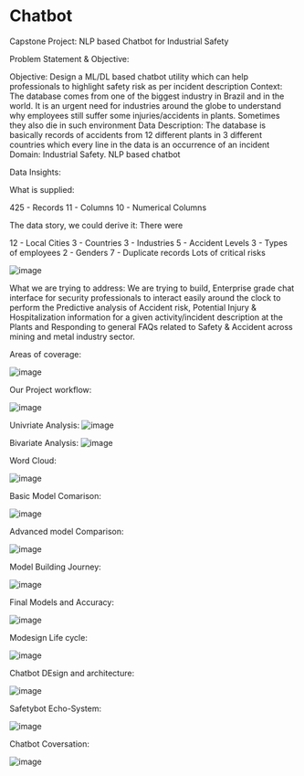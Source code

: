 # Chatbot
Capstone Project: NLP based Chatbot for Industrial Safety

Problem Statement & Objective:

Objective: Design a ML/DL based chatbot utility which can help professionals to highlight safety risk as per incident description 
Context: The database comes from one of the biggest industry in Brazil and in the world. It is an urgent need for industries around the globe to understand why employees still suffer some injuries/accidents in plants. Sometimes they also die in such environment
Data Description: The database is basically records of accidents from 12 different plants in 3 different countries which every line in the data is an occurrence of an incident
Domain: Industrial Safety. NLP based chatbot

Data Insights:

What is supplied:

425 - Records
11 - Columns
10 - Numerical Columns

The data story, we could derive it: There were 

12 - Local Cities
3 - Countries
3 - Industries
5 - Accident Levels
3  - Types of employees
2 - Genders
7 - Duplicate  records
Lots of critical risks


![image](https://user-images.githubusercontent.com/29407920/188527881-7f8f6397-9e96-49bb-8d60-2a8b023b6a42.png)

What we are trying to address: 
We are trying to build, Enterprise grade chat interface for security professionals to interact easily around the clock to perform the Predictive analysis of Accident risk, Potential Injury & Hospitalization information for a given activity/incident description at the Plants and Responding to general FAQs related to Safety & Accident across mining and metal industry sector.

Areas of coverage:

![image](https://user-images.githubusercontent.com/29407920/188528841-772ca1ce-b757-4bbc-b66c-3fd7730a1217.png)

Our Project workflow:

![image](https://user-images.githubusercontent.com/29407920/188529076-93ff97f4-51f7-4ad1-ad3c-db068072c4ca.png)

Univriate Analysis:
![image](https://user-images.githubusercontent.com/29407920/188529341-2cb831a4-d070-4176-894a-b03e8b56fbdd.png)

Bivariate Analysis: 
![image](https://user-images.githubusercontent.com/29407920/188529414-117f8d2c-453d-4289-a8c9-40996a8d96cc.png)

Word Cloud:

![image](https://user-images.githubusercontent.com/29407920/188529583-4cc8af50-ecd7-4689-b393-d9fdc3588711.png)


Basic Model Comarison:

![image](https://user-images.githubusercontent.com/29407920/188529828-9b484a08-68c5-4160-95b5-d0b91f67c4a4.png)

Advanced model Comparison:

![image](https://user-images.githubusercontent.com/29407920/188529933-8efd8940-bcff-4da6-ac64-d6c2b9b887f1.png)

Model Building Journey:

![image](https://user-images.githubusercontent.com/29407920/188530049-d3cdcdb9-f9b1-400c-a89c-d9c586c9f88f.png)

Final Models and Accuracy:

![image](https://user-images.githubusercontent.com/29407920/188530201-bddb0f0e-17c0-4828-b275-4b04244dbad5.png)

Modesign Life cycle:

![image](https://user-images.githubusercontent.com/29407920/188530445-96197509-356c-48a5-88a9-0e04064b4d78.png)


Chatbot DEsign and architecture:

![image](https://user-images.githubusercontent.com/29407920/188530592-099acbac-bedf-45d7-8cee-6670b17f06e6.png)

Safetybot Echo-System:

![image](https://user-images.githubusercontent.com/29407920/188530705-349ab0f7-54fb-4a5e-9687-c62c31dc3ed9.png)

Chatbot Coversation:

![image](https://user-images.githubusercontent.com/29407920/188530876-c54e5599-ec17-46bf-9b62-428cdb850b98.png)

















